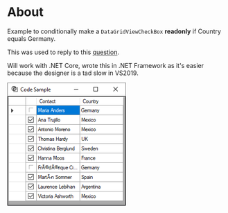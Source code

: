 ﻿# About

Example to conditionally make a `DataGridViewCheckBox` **readonly** if Country equals Germany.

This was used to reply to this [question](https://stackoverflow.com/questions/72229444/how-to-set-color-for-checkbox-present-in-datagridview).

Will work with .NET Core, wrote this in .NET Framework as it's easier because the designer is a tad slow in VS2019.

![img](assets/figure1.png)